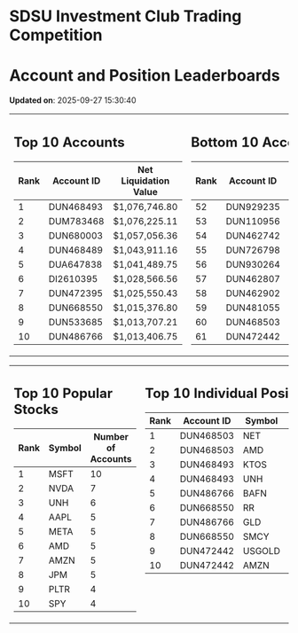 # SDSU Investment Club Trading Competition 
 # Account and Position Leaderboards

**Updated on**: 2025-09-27 15:30:40

<table><tr><td valign="top">

## Top 10 Accounts
| Rank | Account ID | Net Liquidation Value |
|------|------------|-----------------------|
| 1 | DUN468493 | $1,076,746.80 |
| 2 | DUM783468 | $1,076,225.11 |
| 3 | DUN680003 | $1,057,056.36 |
| 4 | DUN468489 | $1,043,911.16 |
| 5 | DUA647838 | $1,041,489.75 |
| 6 | DI2610395 | $1,028,566.56 |
| 7 | DUN472395 | $1,025,550.43 |
| 8 | DUN668550 | $1,015,376.80 |
| 9 | DUN533685 | $1,013,707.21 |
| 10 | DUN486766 | $1,013,406.75 |

</td><td valign="top">

## Bottom 10 Accounts
| Rank | Account ID | Net Liquidation Value |
|------|------------|-----------------------|
| 52 | DUN929235 | $1,000,690.27 |
| 53 | DUN110956 | $1,000,098.73 |
| 54 | DUN462742 | $999,875.41 |
| 55 | DUN726798 | $999,793.46 |
| 56 | DUN930264 | $994,989.93 |
| 57 | DUN462807 | $993,857.73 |
| 58 | DUN462902 | $987,847.81 |
| 59 | DUN481055 | $984,243.06 |
| 60 | DUN468503 | $944,411.41 |
| 61 | DUN472442 | $836,869.83 |

</td></tr></table>

<table><tr><td valign="top">

## Top 10 Popular Stocks
| Rank | Symbol | Number of Accounts |
|------|--------|--------------------|
| 1 | MSFT | 10 |
| 2 | NVDA | 7 |
| 3 | UNH | 6 |
| 4 | AAPL | 5 |
| 5 | META | 5 |
| 6 | AMD | 5 |
| 7 | AMZN | 5 |
| 8 | JPM | 5 |
| 9 | PLTR | 4 |
| 10 | SPY | 4 |

</td><td valign="top">

## Top 10 Individual Positions
| Rank | Account ID | Symbol | Cost | Total Value |
|------|------------|--------|-----------|-------------|
| 1 | DUN468503 | NET | $2,222,350.22 | $2,222,350.22 |
| 2 | DUN468503 | AMD | $484,965.07 | $484,965.07 |
| 3 | DUN468493 | KTOS | $375,025.68 | $375,025.68 |
| 4 | DUN468493 | UNH | $200,003.43 | $200,003.43 |
| 5 | DUN486766 | BAFN | $150,086.61 | $150,086.61 |
| 6 | DUN668550 | RR | $137,487.66 | $137,487.66 |
| 7 | DUN486766 | GLD | $125,001.86 | $125,001.86 |
| 8 | DUN668550 | SMCY | $114,862.67 | $114,862.67 |
| 9 | DUN472442 | USGOLD | $109,327.10 | $109,327.10 |
| 10 | DUN472442 | AMZN | $107,554.22 | $107,554.22 |

</td></tr></table>
